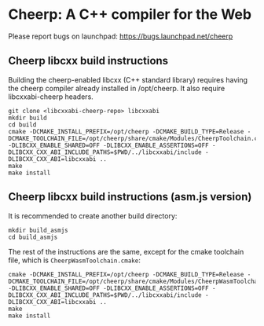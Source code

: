 Cheerp: A C++ compiler for the Web
==================================

Please report bugs on launchpad:
https://bugs.launchpad.net/cheerp

Cheerp libcxx build instructions
--------------------------------

Building the cheerp-enabled libcxx (C++ standard library) requires having the cheerp
compiler already installed in /opt/cheerp. It also require libcxxabi-cheerp headers.

```
git clone <libcxxabi-cheerp-repo> libcxxabi
mkdir build
cd build
cmake -DCMAKE_INSTALL_PREFIX=/opt/cheerp -DCMAKE_BUILD_TYPE=Release -DCMAKE_TOOLCHAIN_FILE=/opt/cheerp/share/cmake/Modules/CheerpToolchain.cmake -DLIBCXX_ENABLE_SHARED=OFF -DLIBCXX_ENABLE_ASSERTIONS=OFF -DLIBCXX_CXX_ABI_INCLUDE_PATHS=$PWD/../libcxxabi/include -DLIBCXX_CXX_ABI=libcxxabi ..
make
make install
```

Cheerp libcxx build instructions (asm.js version)
-------------------------------------------------

It is recommended to create another build directory:

```
mkdir build_asmjs
cd build_asmjs
```

The rest of the instructions are the same, except for the cmake toolchain file,
which is `CheerpWasmToolchain.cmake`:

```
cmake -DCMAKE_INSTALL_PREFIX=/opt/cheerp -DCMAKE_BUILD_TYPE=Release -DCMAKE_TOOLCHAIN_FILE=/opt/cheerp/share/cmake/Modules/CheerpWasmToolchain.cmake -DLIBCXX_ENABLE_SHARED=OFF -DLIBCXX_ENABLE_ASSERTIONS=OFF -DLIBCXX_CXX_ABI_INCLUDE_PATHS=$PWD/../libcxxabi/include -DLIBCXX_CXX_ABI=libcxxabi ..
make
make install
```
